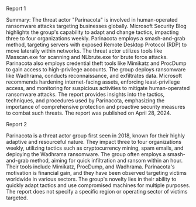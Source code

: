 
Report 1

Summary:
The threat actor "Parinacota" is involved in human-operated ransomware attacks targeting businesses globally. Microsoft Security Blog highlights the group's capability to adapt and change tactics, impacting three to four organizations weekly. Parinacota employs a smash-and-grab method, targeting servers with exposed Remote Desktop Protocol (RDP) to move laterally within networks. The threat actor utilizes tools like Masscan.exe for scanning and NLbrute.exe for brute force attacks. Parinacota also employs credential theft tools like Mimikatz and ProcDump to gain access to high-privilege accounts. The group deploys ransomware like Wadhrama, conducts reconnaissance, and exfiltrates data. Microsoft recommends hardening internet-facing assets, enforcing least-privilege access, and monitoring for suspicious activities to mitigate human-operated ransomware attacks. The report provides insights into the tactics, techniques, and procedures used by Parinacota, emphasizing the importance of comprehensive protection and proactive security measures to combat such threats. The report was published on April 28, 2024.





Report 2

Parinacota is a threat actor group first seen in 2018, known for their highly adaptive and resourceful nature. They impact three to four organizations weekly, utilizing tactics such as cryptocurrency mining, spam emails, and deploying the Wadhrama ransomware. The group often employs a smash-and-grab method, aiming for quick infiltration and ransom within an hour. Their tools include Mimikatz, ProcDump, and Wadhrama. Parinacota's motivation is financial gain, and they have been observed targeting victims worldwide in various sectors. The group's novelty lies in their ability to quickly adapt tactics and use compromised machines for multiple purposes. The report does not specify a specific region or operating sector of victims targeted.


